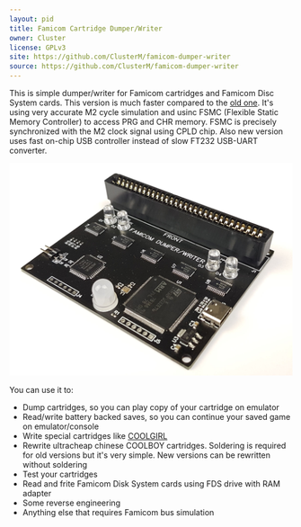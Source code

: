 ```yaml
---
layout: pid
title: Famicom Cartridge Dumper/Writer
owner: Cluster
license: GPLv3
site: https://github.com/ClusterM/famicom-dumper-writer
source: https://github.com/ClusterM/famicom-dumper-writer
---
```

This is simple dumper/writer for Famicom cartridges and Famicom Disc System cards. This version is much faster compared to
the [old one](https://github.com/ClusterM/famicom-dumper). It's using very accurate M2 cycle simulation and usinc FSMC
(Flexible Static Memory Controller) to access PRG and CHR memory. FSMC is precisely synchronized with the M2 clock signal
using CPLD chip. Also new version uses fast on-chip USB controller instead of slow FT232 USB-UART converter.

![Dumper](https://github.com/ClusterM/famicom-dumper-writer/raw/main/photos/dumper.jpg)

You can use it to:
* Dump cartridges, so you can play copy of your cartridge on emulator
* Read/write battery backed saves, so you can continue your saved game on emulator/console
* Write special cartridges like [COOLGIRL](https://github.com/ClusterM/coolgirl-famicom-multicard)
* Rewrite ultracheap chinese COOLBOY cartridges. Soldering is required for old versions but it's very simple. New versions can be rewritten without soldering
* Test your cartridges
* Read and frite Famicom Disk System cards using FDS drive with RAM adapter
* Some reverse engineering
* Anything else that requires Famicom bus simulation
